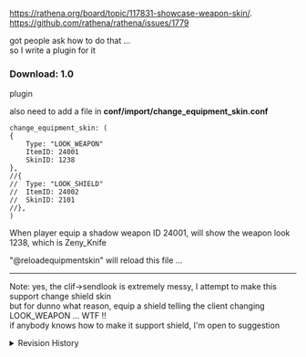 https://rathena.org/board/topic/117831-showcase-weapon-skin/.  
https://github.com/rathena/rathena/issues/1779

got people ask how to do that ...  
so I write a plugin for it

### Download: 1.0
plugin

also need to add a file in **conf/import/change_equipment_skin.conf**

```
change_equipment_skin: (
{
	Type: "LOOK_WEAPON"
	ItemID: 24001
	SkinID: 1238
},
//{
//	Type: "LOOK_SHIELD"
//	ItemID: 24002
//	SkinID: 2101
//},
)
```

When player equip a shadow weapon ID 24001, will show the weapon look 1238, which is Zeny_Knife

"@reloadequipmentskin" will reload this file ... 

------------------------------------

Note: yes, the clif->sendlook is extremely messy, I attempt to make this support change shield skin  
but for dunno what reason, equip a shield telling the client changing LOOK_WEAPON ... WTF !!  
if anybody knows how to make it support shield, I'm open to suggestion

<details>
<summary>Revision History</summary>

0.1
- initial draft

0.2
- apply the libconfig format

0.3
- apply vector

0.4 - plugin
- shield are send as LOOK_WEAPON .... bullshit

1.0 - plugin
- release with just the weapon look
</details>
